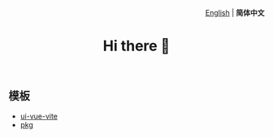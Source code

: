 <p align='right'>
  <a href="./README.md">English</a> | <b>简体中文</b>
</p>

<h1 align='center'>Hi there 👋</h1>

<br>

## 模板
- [ui-vue-vite](https://github.com/templetor/ui-vue-vite)
- [pkg](https://github.com/templetor/pkg)
